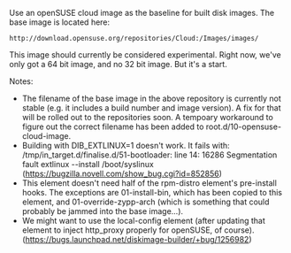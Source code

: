 Use an openSUSE cloud image as the baseline for built disk images. The base
image is located here:

    http://download.opensuse.org/repositories/Cloud:/Images/images/

This image should currently be considered experimental. Right now, we've only
got a 64 bit image, and no 32 bit image. But it's a start.

Notes:

* The filename of the base image in the above repository is currently not
  stable (e.g. it includes a build number and image version). A fix for that
  will be rolled out to the repositories soon. A tempoary workaround to figure
  out the correct filename has been added to root.d/10-opensuse-cloud-image.
* Building with DIB\_EXTLINUX=1 doesn't work.  It fails with:
  /tmp/in\_target.d/finalise.d/51-bootloader: line 14: 16286 Segmentation fault
  extlinux --install /boot/syslinux
  (https://bugzilla.novell.com/show_bug.cgi?id=852856)
* This element doesn't need half of the rpm-distro element's pre-install
  hooks.  The exceptions are 01-install-bin, which has been copied to
  this element, and 01-override-zypp-arch (which is something that
  could probably be jammed into the base image...).
* We might want to use the local-config element (after updating that element to
  inject http\_proxy properly for openSUSE, of course).
  (https://bugs.launchpad.net/diskimage-builder/+bug/1256982)

